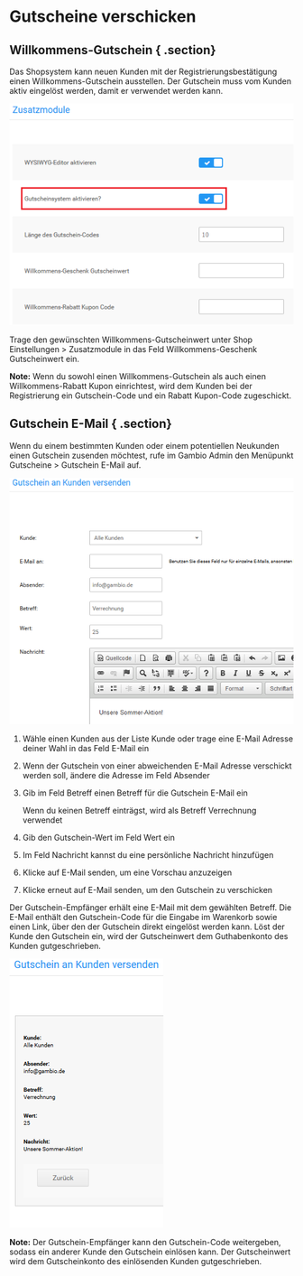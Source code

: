 # Gutscheine verschicken 

## Willkommens-Gutschein { .section}

Das Shopsystem kann neuen Kunden mit der Registrierungsbestätigung einen Willkommens-Gutschein ausstellen. Der Gutschein muss vom Kunden aktiv eingelöst werden, damit er verwendet werden kann.

![](Bilder/Abb152_GutscheinsystemAktivieren.png "Gutscheinsystem aktivieren")

Trage den gewünschten Willkommens-Gutscheinwert unter Shop Einstellungen \> Zusatzmodule in das Feld Willkommens-Geschenk Gutscheinwert ein.

**Note:** Wenn du sowohl einen Willkommens-Gutschein als auch einen Willkommens-Rabatt Kupon einrichtest, wird dem Kunden bei der Registrierung ein Gutschein-Code und ein Rabatt Kupon-Code zugeschickt.

## Gutschein E-Mail { .section}

Wenn du einem bestimmten Kunden oder einem potentiellen Neukunden einen Gutschein zusenden möchtest, rufe im Gambio Admin den Menüpunkt Gutscheine \> Gutschein E-Mail auf.

![](Bilder/Abb153_GutscheinVersenden.png "Gutschein versenden")

1.  Wähle einen Kunden aus der Liste Kunde oder trage eine E-Mail Adresse deiner Wahl in das Feld E-Mail ein
2.  Wenn der Gutschein von einer abweichenden E-Mail Adresse verschickt werden soll, ändere die Adresse im Feld Absender
3.  Gib im Feld Betreff einen Betreff für die Gutschein E-Mail ein

    Wenn du keinen Betreff einträgst, wird als Betreff Verrechnung verwendet

4.  Gib den Gutschein-Wert im Feld Wert ein
5.  Im Feld Nachricht kannst du eine persönliche Nachricht hinzufügen
6.  Klicke auf E-Mail senden, um eine Vorschau anzuzeigen
7.  Klicke erneut auf E-Mail senden, um den Gutschein zu verschicken

Der Gutschein-Empfänger erhält eine E-Mail mit dem gewählten Betreff. Die E-Mail enthält den Gutschein-Code für die Eingabe im Warenkorb sowie einen Link, über den der Gutschein direkt eingelöst werden kann. Löst der Kunde den Gutschein ein, wird der Gutscheinwert dem Guthabenkonto des Kunden gutgeschrieben.

![](Bilder/Abb154_BestaetigungsseiteFuerGutscheinEMails.png "Bestätigungsseite für Gutschein E-Mails")

**Note:** Der Gutschein-Empfänger kann den Gutschein-Code weitergeben, sodass ein anderer Kunde den Gutschein einlösen kann. Der Gutscheinwert wird dem Gutscheinkonto des einlösenden Kunden gutgeschrieben.



